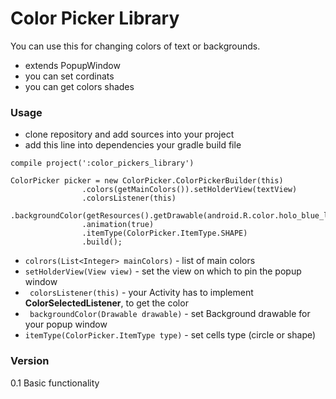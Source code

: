 # Color Picker Library

You can use this for changing colors of text or backgrounds.

  - extends PopupWindow
  - you can set cordinats 
  - you can get colors shades

### Usage
  - clone repository and add sources into your project 
  - add this line into dependencies your gradle build file
  
```
compile project(':color_pickers_library')
```


```
ColorPicker picker = new ColorPicker.ColorPickerBuilder(this)
                .colors(getMainColors()).setHolderView(textView)
                .colorsListener(this)
                .backgroundColor(getResources().getDrawable(android.R.color.holo_blue_light))
                .animation(true)
                .itemType(ColorPicker.ItemType.SHAPE)
                .build();
 ```
 
- ``` colrors(List<Integer> mainColors) ``` - list of main colors 
- ``` setHolderView(View view) ``` - set the view on which to pin the popup window
- ``` colorsListener(this)``` - your Activity has to implement **ColorSelectedListener**, to get the color
- ``` backgroundColor(Drawable drawable)``` - set Background drawable for your popup window
- ``` itemType(ColorPicker.ItemType type) ``` - set cells type (circle or shape)

### Version
0.1
Basic functionality



